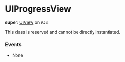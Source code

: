 # UIProgressView

**super**: [UIView](UIView.md) on iOS

This class is reserved and cannot be directly instantiated.

### Events

* None</ul>

</ul>

